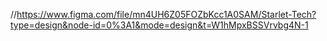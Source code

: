 //https://www.figma.com/file/mn4UH6Z05FOZbKcc1A0SAM/Starlet-Tech?type=design&node-id=0%3A1&mode=design&t=W1hMpxBSSVrvbg4N-1
